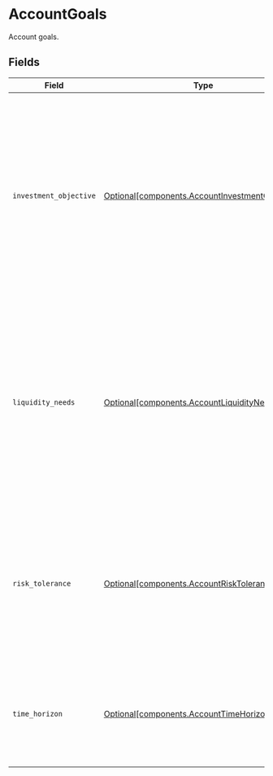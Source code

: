 # AccountGoals

Account goals.


## Fields

| Field                                                                                                                                                                                                                                                                                                            | Type                                                                                                                                                                                                                                                                                                             | Required                                                                                                                                                                                                                                                                                                         | Description                                                                                                                                                                                                                                                                                                      | Example                                                                                                                                                                                                                                                                                                          |
| ---------------------------------------------------------------------------------------------------------------------------------------------------------------------------------------------------------------------------------------------------------------------------------------------------------------- | ---------------------------------------------------------------------------------------------------------------------------------------------------------------------------------------------------------------------------------------------------------------------------------------------------------------- | ---------------------------------------------------------------------------------------------------------------------------------------------------------------------------------------------------------------------------------------------------------------------------------------------------------------- | ---------------------------------------------------------------------------------------------------------------------------------------------------------------------------------------------------------------------------------------------------------------------------------------------------------------- | ---------------------------------------------------------------------------------------------------------------------------------------------------------------------------------------------------------------------------------------------------------------------------------------------------------------- |
| `investment_objective`                                                                                                                                                                                                                                                                                           | [Optional[components.AccountInvestmentObjective]](../../models/components/accountinvestmentobjective.md)                                                                                                                                                                                                         | :heavy_minus_sign:                                                                                                                                                                                                                                                                                               | The financial goal or purpose that an investor has in mind when making investment decisions; firms often ask investors to specify their investment objectives when opening an account, in order to provide appropriate investment recommendations and manage risk appropriately                                  | GROWTH                                                                                                                                                                                                                                                                                                           |
| `liquidity_needs`                                                                                                                                                                                                                                                                                                | [Optional[components.AccountLiquidityNeeds]](../../models/components/accountliquidityneeds.md)                                                                                                                                                                                                                   | :heavy_minus_sign:                                                                                                                                                                                                                                                                                               | An investor’s short-term cash requirements or the need to access funds quickly; it is important to consider an investor’s liquidity needs to ensure that they have sufficient cash or easily liquidated assets available to meet their financial obligations - this may include holding cash or cash equivalents | VERY_IMPORTANT                                                                                                                                                                                                                                                                                                   |
| `risk_tolerance`                                                                                                                                                                                                                                                                                                 | [Optional[components.AccountRiskTolerance]](../../models/components/accountrisktolerance.md)                                                                                                                                                                                                                     | :heavy_minus_sign:                                                                                                                                                                                                                                                                                               | An investor’s willingness and ability to tolerate risk when making investment decisions; reflects the investor’s comfort level with the potential ups and downs of the market and their ability to withstand potential losses                                                                                    | MEDIUM                                                                                                                                                                                                                                                                                                           |
| `time_horizon`                                                                                                                                                                                                                                                                                                   | [Optional[components.AccountTimeHorizon]](../../models/components/accounttimehorizon.md)                                                                                                                                                                                                                         | :heavy_minus_sign:                                                                                                                                                                                                                                                                                               | TThe length of time an investor expects to hold an investment before selling it; this can affect the appropriate asset allocation and risk level for the portfolio                                                                                                                                               | AVERAGE                                                                                                                                                                                                                                                                                                          |